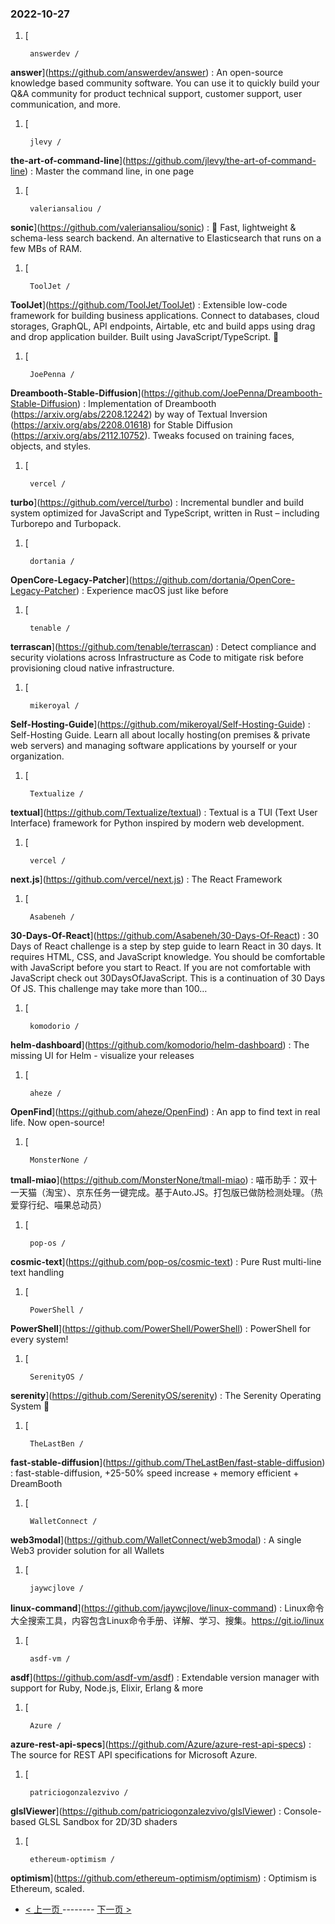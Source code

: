 ### 2022-10-27 
1. [
    

        answerdev /
**answer**](https://github.com/answerdev/answer) : An open-source knowledge based community software. You can use it to quickly build your Q&A community for product technical support, customer support, user communication, and more.
1. [
    

        jlevy /
**the-art-of-command-line**](https://github.com/jlevy/the-art-of-command-line) : Master the command line, in one page
1. [
    

        valeriansaliou /
**sonic**](https://github.com/valeriansaliou/sonic) : 🦔 Fast, lightweight & schema-less search backend. An alternative to Elasticsearch that runs on a few MBs of RAM.
1. [
    

        ToolJet /
**ToolJet**](https://github.com/ToolJet/ToolJet) : Extensible low-code framework for building business applications. Connect to databases, cloud storages, GraphQL, API endpoints, Airtable, etc and build apps using drag and drop application builder. Built using JavaScript/TypeScript. 🚀
1. [
    

        JoePenna /
**Dreambooth-Stable-Diffusion**](https://github.com/JoePenna/Dreambooth-Stable-Diffusion) : Implementation of Dreambooth (https://arxiv.org/abs/2208.12242) by way of Textual Inversion (https://arxiv.org/abs/2208.01618) for Stable Diffusion (https://arxiv.org/abs/2112.10752). Tweaks focused on training faces, objects, and styles.
1. [
    

        vercel /
**turbo**](https://github.com/vercel/turbo) : Incremental bundler and build system optimized for JavaScript and TypeScript, written in Rust – including Turborepo and Turbopack.
1. [
    

        dortania /
**OpenCore-Legacy-Patcher**](https://github.com/dortania/OpenCore-Legacy-Patcher) : Experience macOS just like before
1. [
    

        tenable /
**terrascan**](https://github.com/tenable/terrascan) : Detect compliance and security violations across Infrastructure as Code to mitigate risk before provisioning cloud native infrastructure.
1. [
    

        mikeroyal /
**Self-Hosting-Guide**](https://github.com/mikeroyal/Self-Hosting-Guide) : Self-Hosting Guide. Learn all about locally hosting(on premises & private web servers) and managing software applications by yourself or your organization.
1. [
    

        Textualize /
**textual**](https://github.com/Textualize/textual) : Textual is a TUI (Text User Interface) framework for Python inspired by modern web development.
1. [
    

        vercel /
**next.js**](https://github.com/vercel/next.js) : The React Framework
1. [
    

        Asabeneh /
**30-Days-Of-React**](https://github.com/Asabeneh/30-Days-Of-React) : 30 Days of React challenge is a step by step guide to learn React in 30 days. It requires HTML, CSS, and JavaScript knowledge. You should be comfortable with JavaScript before you start to React. If you are not comfortable with JavaScript check out 30DaysOfJavaScript. This is a continuation of 30 Days Of JS. This challenge may take more than 100…
1. [
    

        komodorio /
**helm-dashboard**](https://github.com/komodorio/helm-dashboard) : The missing UI for Helm - visualize your releases
1. [
    

        aheze /
**OpenFind**](https://github.com/aheze/OpenFind) : An app to find text in real life. Now open-source!
1. [
    

        MonsterNone /
**tmall-miao**](https://github.com/MonsterNone/tmall-miao) : 喵币助手：双十一天猫（淘宝）、京东任务一键完成。基于Auto.JS。打包版已做防检测处理。（热爱穿行纪、喵果总动员）
1. [
    

        pop-os /
**cosmic-text**](https://github.com/pop-os/cosmic-text) : Pure Rust multi-line text handling
1. [
    

        PowerShell /
**PowerShell**](https://github.com/PowerShell/PowerShell) : PowerShell for every system!
1. [
    

        SerenityOS /
**serenity**](https://github.com/SerenityOS/serenity) : The Serenity Operating System 🐞
1. [
    

        TheLastBen /
**fast-stable-diffusion**](https://github.com/TheLastBen/fast-stable-diffusion) : fast-stable-diffusion, +25-50% speed increase + memory efficient + DreamBooth
1. [
    

        WalletConnect /
**web3modal**](https://github.com/WalletConnect/web3modal) : A single Web3 provider solution for all Wallets
1. [
    

        jaywcjlove /
**linux-command**](https://github.com/jaywcjlove/linux-command) : Linux命令大全搜索工具，内容包含Linux命令手册、详解、学习、搜集。https://git.io/linux
1. [
    

        asdf-vm /
**asdf**](https://github.com/asdf-vm/asdf) : Extendable version manager with support for Ruby, Node.js, Elixir, Erlang & more
1. [
    

        Azure /
**azure-rest-api-specs**](https://github.com/Azure/azure-rest-api-specs) : The source for REST API specifications for Microsoft Azure.
1. [
    

        patriciogonzalezvivo /
**glslViewer**](https://github.com/patriciogonzalezvivo/glslViewer) : Console-based GLSL Sandbox for 2D/3D shaders
1. [
    

        ethereum-optimism /
**optimism**](https://github.com/ethereum-optimism/optimism) : Optimism is Ethereum, scaled. 

- [ < 上一页 ](https://github.com/able8/github-trending-daily-record/blob/master/2022-10-26.md) -------- [ 下一页 > ](https://github.com/able8/github-trending-daily-record/blob/master/2022-10-28.md)